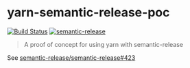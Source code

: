 # yarn-semantic-release-poc

[![Build Status](https://travis-ci.org/sudo-suhas/yarn-semantic-release-poc.svg?branch=master)](https://travis-ci.org/sudo-suhas/yarn-semantic-release-poc)
[![semantic-release](https://img.shields.io/badge/%20%20%F0%9F%93%A6%F0%9F%9A%80-semantic--release-e10079.svg)](https://github.com/semantic-release/semantic-release)

> A proof of concept for using yarn with semantic-release

See [semantic-release/semantic-release#423](https://github.com/semantic-release/semantic-release/issues/423)
